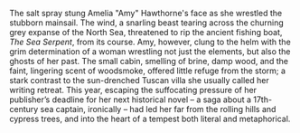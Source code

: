 The salt spray stung Amelia "Amy" Hawthorne's face as she wrestled the stubborn mainsail.  The wind, a snarling beast tearing across the churning grey expanse of the North Sea, threatened to rip the ancient fishing boat, *The Sea Serpent*, from its course. Amy, however, clung to the helm with the grim determination of a woman wrestling not just the elements, but also the ghosts of her past.  The small cabin, smelling of brine, damp wood, and the faint, lingering scent of woodsmoke, offered little refuge from the storm; a stark contrast to the sun-drenched Tuscan villa she usually called her writing retreat.  This year, escaping the suffocating pressure of her publisher’s deadline for her next historical novel – a saga about a 17th-century sea captain, ironically – had led her far from the rolling hills and cypress trees, and into the heart of a tempest both literal and metaphorical.

